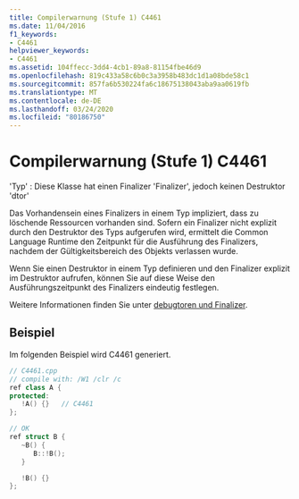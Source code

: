 ```yaml
---
title: Compilerwarnung (Stufe 1) C4461
ms.date: 11/04/2016
f1_keywords:
- C4461
helpviewer_keywords:
- C4461
ms.assetid: 104ffecc-3dd4-4cb1-89a8-81154fbe46d9
ms.openlocfilehash: 819c433a58c6b0c3a3958b483dc1d1a08bde58c1
ms.sourcegitcommit: 857fa6b530224fa6c18675138043aba9aa0619fb
ms.translationtype: MT
ms.contentlocale: de-DE
ms.lasthandoff: 03/24/2020
ms.locfileid: "80186750"
---
```

# <a name="compiler-warning-level-1-c4461"></a>Compilerwarnung (Stufe 1) C4461

'Typ' : Diese Klasse hat einen Finalizer 'Finalizer', jedoch keinen Destruktor 'dtor'

Das Vorhandensein eines Finalizers in einem Typ impliziert, dass zu löschende Ressourcen vorhanden sind. Sofern ein Finalizer nicht explizit durch den Destruktor des Typs aufgerufen wird, ermittelt die Common Language Runtime den Zeitpunkt für die Ausführung des Finalizers, nachdem der Gültigkeitsbereich des Objekts verlassen wurde.

Wenn Sie einen Destruktor in einem Typ definieren und den Finalizer explizit im Destruktor aufrufen, können Sie auf diese Weise den Ausführungszeitpunkt des Finalizers eindeutig festlegen.

Weitere Informationen finden Sie unter [debugtoren und Finalizer](../../dotnet/how-to-define-and-consume-classes-and-structs-cpp-cli.md#BKMK_Destructors_and_finalizers).

## <a name="example"></a>Beispiel

Im folgenden Beispiel wird C4461 generiert.

```cpp
// C4461.cpp
// compile with: /W1 /clr /c
ref class A {
protected:
   !A() {}   // C4461
};

// OK
ref struct B {
   ~B() {
      B::!B();
   }

   !B() {}
};
```
